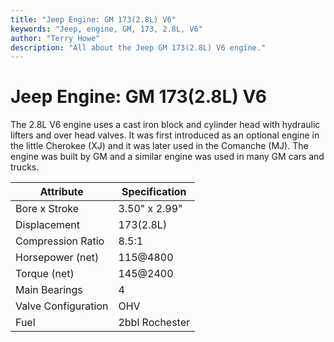 ```yaml
---
title: "Jeep Engine: GM 173(2.8L) V6"
keywords: "Jeep, engine, GM, 173, 2.8L, V6"
author: "Terry Howe"
description: "All about the Jeep GM 173(2.8L) V6 engine."
---
```

# Jeep Engine: GM 173(2.8L) V6

The 2.8L V6 engine uses a cast iron block and cylinder head with hydraulic lifters and over head valves. It was first introduced as an optional engine in the little Cherokee (XJ) and it was later used in the Comanche (MJ). The engine was built by GM and a similar engine was used in many GM cars and trucks.

| Attribute | Specification |
|------------------|---|
| Bore x Stroke | 3.50" x 2.99" |
| Displacement | 173(2.8L) |
| Compression Ratio | 8.5:1 |
| Horsepower (net) | 115@4800 |
| Torque (net) | 145@2400 |
| Main Bearings | 4 |
| Valve Configuration | OHV |
| Fuel | 2bbl Rochester |